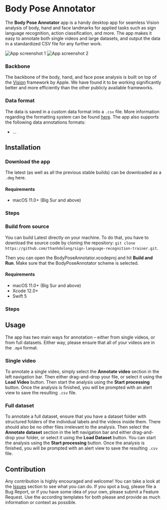 # Body Pose Annotator

The **Body Pose Annotator** app is a handy desktop app for seamless Vision analysis of body, hand and face landmarks for applied tasks such as sign language recognition, action classification, and more. The app makes it easy to annotate both single videos and large datasets, and output the data in a standardized CSV file for any further work.

![App screenshot 1](http://data.matsworld.io/body-pose-annotator/screenshot1.png)
![App screenshot 2](http://data.matsworld.io/body-pose-annotator/screenshot2.png)

### Backbone

The backbone of the body, hand, and face pose analysis is built on top of the [Vision](https://developer.apple.com/documentation/vision) framework by Apple. We have found it to be working significantly better and more efficiently than the other publicly available frameworks.

### Data format

The data is saved in a custom data format into a `.csv` file. More information regarding the formatting system can be found [here](data_format.md). The app also supports the following data annotations formats:

- ...

## Installation

### Download the app

The latest (as well as all the previous stable builds) can be downloaded as a `.dmg` here.

#### Requirements

- macOS 11.0+ (Big Sur and above)

### Steps

### Build from source

You can build Latest directly on your machine. To do that, you have to download the source code by cloning the repository: `git clone https://github.com/thanhdolong/sign-language-recognition-trainer.git`.

Then you can open the BodyPoseAnnotator.xcodeproj and hit **Build and Run**. Make sure that the BodyPoseAnnotator scheme is selected.

#### Requirements

- macOS 11.0+ (Big Sur and above)
- Xcode 12.0+
- Swift 5

### Steps

## Usage

The app has two main ways for annotation – either from single videos, or from full datasets. Either way, please ensure that all of your videos are in the `.mp4` format.

### Single video

To annotate a single video, simply select the **Annotate video** section in the left navigation bar. Then either drag-and-drop your file, or select it using the **Load Video** button. Then start the analysis using the **Start processing** button. Once the analysis is finished, you will be prompted with an alert view to save the resulting `.csv` file.

### Full dataset

To annotate a full dataset, ensure that you have a dataset folder with structured folders of the individual labels and the videos inside them. There should also be no other files irrelevant to the analysis. Then select the **Annotate dataset** section in the left navigation bar and either drag-and-drop your folder, or select it using the **Load Dataset** button. You can start the analysis using the **Start processing** button. Once the analysis is finished, you will be prompted with an alert view to save the resulting `.csv` file.

## Contribution

Any contribution is highly encouraged and welcome! You can take a look at the [Issues](https://github.com/thanhdolong/sign-language-recognition-trainer/issues) section to see what you can do. If you spot a bug, please file a Bug Report, or if you have some idea of your own, please submit a Feature Request. Use the according templates for both please and provide as much information or context as possible.
